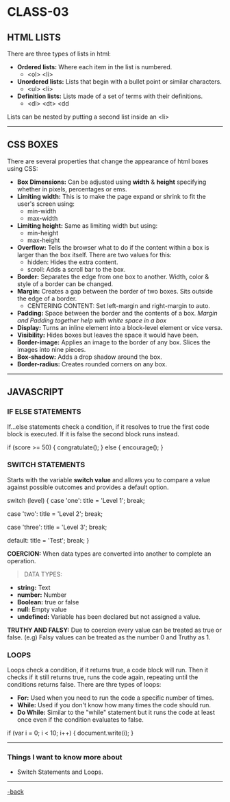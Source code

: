 # CLASS-03

## HTML LISTS

There are three types of lists in html:

* **Ordered lists:** Where each item in the list is numbered.
  * \<ol> \<li>
* **Unordered lists:** Lists that begin with a bullet point or similar characters.
  * \<ul> \<li>
* **Definition lists:** Lists made of a set of terms with their definitions.
  * \<dl> \<dt> \<dd

Lists can be nested by putting a second list inside an \<li>

---

## CSS BOXES

There are several properties that change the appearance of html boxes using CSS:

* **Box Dimensions:** Can be adjusted using **width** & **height** specifying whether in pixels, percentages or ems.
* **Limiting width:** This is to make the page expand or shrink to fit the user's screen using:
  * min-width
  * max-width
* **Limiting height:** Same as limiting width but using:
  * min-height
  * max-height
* **Overflow:** Tells the browser what to do if the content within a box is larger than the box itself. There are two values for this:
  * hidden: Hides the extra content.
  * scroll: Adds a scroll bar to the box.
* **Border:** Separates the edge from one box to another. Width, color & style of a border can be changed.
* **Margin:** Creates a gap between the border of two boxes. Sits outside the edge of a border.
  * CENTERING CONTENT: Set left-margin and right-margin to auto.
* **Padding:** Space between the border and the contents of a box. *Margin and Padding together help with white space in a box*
* **Display:** Turns an inline element into a block-level element or vice versa.
* **Visibility:** Hides boxes but leaves the space it would have been.
* **Border-image:** Applies an image to the border of any box. Slices the images into nine pieces.
* **Box-shadow:** Adds a drop shadow around the box.
* **Border-radius:** Creates rounded corners on any box.

---

## JAVASCRIPT

### IF ELSE STATEMENTS

If...else statements check a condition, if it resolves to true the first code block is executed. If it is false the second block runs instead.

if (score >= 50) {
  congratulate();
}
else {
  encourage();
}

### SWITCH STATEMENTS

Starts with the variable **switch value** and allows you to compare a value against possible outcomes and provides a default option.

switch (level) {
  case 'one':
  title = 'Level 1';
  break;

  case 'two':
  title = 'Level 2';
  break;

  case 'three':
  title = 'Level 3';
  break;

  default:
  title = 'Test';
  break;
}

**COERCION:** When data types are converted into another to complete an operation.

>DATA TYPES:

* **string:** Text
* **number:** Number
* **Boolean:** true or false
* **null:** Empty value
* **undefined:** Variable has been declared but not assigned a value.

**TRUTHY AND FALSY:** Due to coercion every value can be treated as true or false. (e.g) Falsy values can be treated as the number 0 and Truthy as 1.

### LOOPS

Loops check a condition, if it returns true, a code block will run. Then it checks if it still returns true, runs the code again, repeating until the conditions returns false. There are thre types of loops:

* **For:** Used when you need to run the code a specific number of times.
* **While:** Used if you don't know how many times the code should run.
* **Do While:** Similar to the "while" statement but it runs the code at least once even if the condition evaluates to false.

if (var i = 0; i < 10; i++) {
  document.write(i);
}

---

### Things I want to know more about

* Switch Statements and Loops.

---

[-back](https://alexriverau.github.io/reading-notes/)